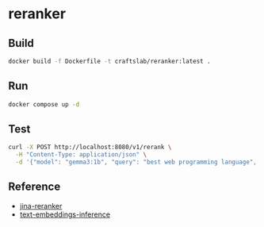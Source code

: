 # reranker

## Build

```bash
docker build -f Dockerfile -t craftslab/reranker:latest .
```

## Run

```bash
docker compose up -d
```

## Test

```bash
curl -X POST http://localhost:8080/v1/rerank \
  -H "Content-Type: application/json" \
  -d '{"model": "gemma3:1b", "query": "best web programming language", "top_n": 3, "documents": ["Python is great for data science", "JavaScript is popular for web development", "Rust provides memory safety without garbage collection"]}'
```

## Reference

- [jina-reranker](https://jina.ai/reranker/)
- [text-embeddings-inference](https://github.com/huggingface/text-embeddings-inference/blob/main/README.md)

